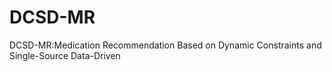 # DCSD-MR
DCSD-MR:Medication Recommendation Based on Dynamic Constraints and Single-Source Data-Driven
